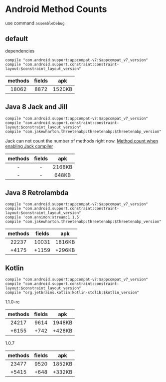 
# Android Method Counts

use command `assembleDebug`

## default

dependencies

```
compile "com.android.support:appcompat-v7:$appcompat_v7_version"
compile "com.android.support.constraint:constraint-layout:$constraint_layout_version"
```


|methods|fields|apk|
|:-:|:-:|:-:|
|18062|8872|1520KB|


## Java 8 Jack and Jill

```
compile "com.android.support:appcompat-v7:$appcompat_v7_version"
compile "com.android.support.constraint:constraint-layout:$constraint_layout_version"
compile "com.jakewharton.threetenabp:threetenabp:$threetenabp_version"
```

Jack can not count the number of methods right now. [Method count when enabling Jack compiler](https://github.com/KeepSafe/dexcount-gradle-plugin/issues/143)

|methods|fields|apk|
|:-:|:-:|:-:|
|-|-|2168KB|
|-|-|648KB|


## Java 8 Retrolambda


```
compile "com.android.support:appcompat-v7:$appcompat_v7_version"
compile "com.android.support.constraint:constraint-layout:$constraint_layout_version"
compile 'com.annimon:stream:1.1.5'
compile "com.jakewharton.threetenabp:threetenabp:$threetenabp_version"
```

|methods|fields|apk|
|:-:|:-:|:-:|
|22237|10031|1816KB|
|+4175|+1159|+296KB|


## Kotlin

```
compile "com.android.support:appcompat-v7:$appcompat_v7_version"
compile "com.android.support.constraint:constraint-layout:$constraint_layout_version"
compile "org.jetbrains.kotlin:kotlin-stdlib:$kotlin_version"
```

1.1.0-rc

|methods|fields|apk|
|:-:|:-:|:-:|
|24217|9614|1948KB|
|+6155|+742|+428KB|


1.0.7

|methods|fields|apk|
|:-:|:-:|:-:|
|23477|9520|1852KB|
|+5415|+648|+332KB|
